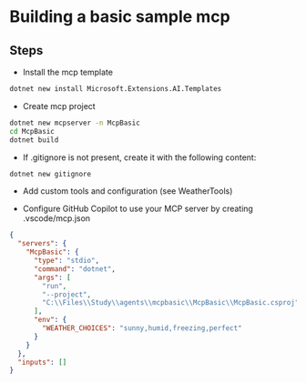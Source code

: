 # Building a basic sample mcp

## Steps

- Install the mcp template

```bash
dotnet new install Microsoft.Extensions.AI.Templates
```

- Create mcp project

```bash
dotnet new mcpserver -n McpBasic
cd McpBasic
dotnet build
```

- If .gitignore is not present, create it with the following content:

```bash
dotnet new gitignore
```

- Add custom tools and configuration (see WeatherTools)

- Configure GitHub Copilot to use your MCP server by creating .vscode/mcp.json

```json
{
  "servers": {
    "McpBasic": {
      "type": "stdio",
      "command": "dotnet",
      "args": [
        "run",
        "--project",
        "C:\\Files\\Study\\agents\\mcpbasic\\McpBasic\\McpBasic.csproj"
      ],
      "env": {
        "WEATHER_CHOICES": "sunny,humid,freezing,perfect"
      }
    }
  },
  "inputs": []
}
```
